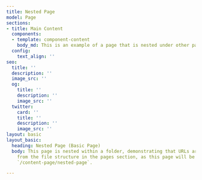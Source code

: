 ```yaml
---
title: Nested Page
model: Page
sections:
- title: Main Content
  components:
  - template: component-content
    body_md: This is an example of a page that is nested under other pages.
  config:
    text_align: ''
seo:
  title: ''
  description: ''
  image_src: ''
  og:
    title: ''
    description: ''
    image_src: ''
  twitter:
    card: ''
    title: ''
    description: ''
    image_src: ''
layout: basic
layout_basic:
  heading: Nested Page (Basic Page)
  body: This page is nested within a folder, demonstrating that URLs are built automatically
    from the file structure in the pages section, as this page will be available at
    `/content-page/nested-page`.

---
```

